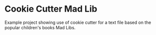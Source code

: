 # Cookie Cutter Mad Lib

Example project showing use of cookie cutter for a text file based on the popular children's books Mad Libs.
